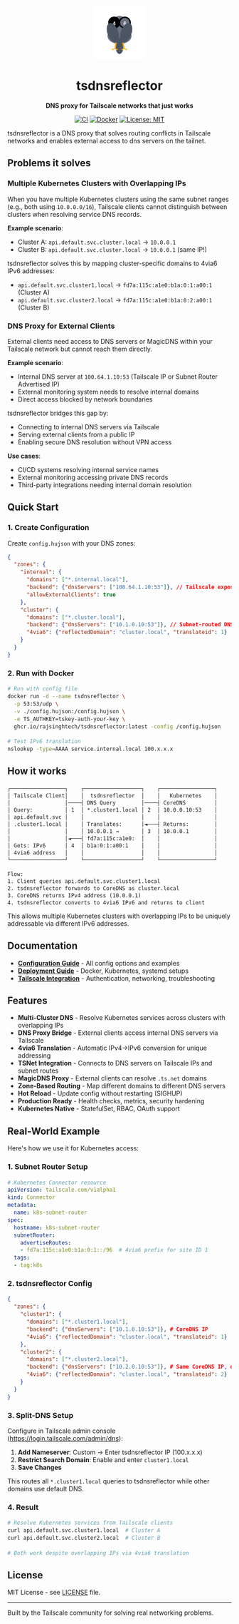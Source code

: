 <div align="center">
  <img src="assets/logo.svg" alt="tsdnsreflector" width="120" height="120">
  
  # tsdnsreflector

  **DNS proxy for Tailscale networks that just works**

  [![CI](https://github.com/rajsinghtech/tsdnsreflector/actions/workflows/ci.yml/badge.svg)](https://github.com/rajsinghtech/tsdnsreflector/actions/workflows/ci.yml)
  [![Docker](https://github.com/rajsinghtech/tsdnsreflector/actions/workflows/docker.yml/badge.svg)](https://github.com/rajsinghtech/tsdnsreflector/actions/workflows/docker.yml)
  [![License: MIT](https://img.shields.io/badge/License-MIT-yellow.svg)](https://opensource.org/licenses/MIT)
</div>

tsdnsreflector is a DNS proxy that solves routing conflicts in Tailscale networks and enables external access to dns servers on the tailnet.

## Problems it solves

### Multiple Kubernetes Clusters with Overlapping IPs
When you have multiple Kubernetes clusters using the same subnet ranges (e.g., both using `10.0.0.0/16`), Tailscale clients cannot distinguish between clusters when resolving service DNS records.

**Example scenario**:
- Cluster A: `api.default.svc.cluster.local` → `10.0.0.1`
- Cluster B: `api.default.svc.cluster.local` → `10.0.0.1` (same IP!)

tsdnsreflector solves this by mapping cluster-specific domains to 4via6 IPv6 addresses:
- `api.default.svc.cluster1.local` → `fd7a:115c:a1e0:b1a:0:1:a00:1` (Cluster A)
- `api.default.svc.cluster2.local` → `fd7a:115c:a1e0:b1a:0:2:a00:1` (Cluster B)

### DNS Proxy for External Clients
External clients need access to DNS servers or MagicDNS within your Tailscale network but cannot reach them directly.

**Example scenario**:
- Internal DNS server at `100.64.1.10:53` (Tailscale IP or Subnet Router Advertised IP)
- External monitoring system needs to resolve internal domains
- Direct access blocked by network boundaries

tsdnsreflector bridges this gap by:
- Connecting to internal DNS servers via Tailscale
- Serving external clients from a public IP
- Enabling secure DNS resolution without VPN access

**Use cases**:
- CI/CD systems resolving internal service names
- External monitoring accessing private DNS records  
- Third-party integrations needing internal domain resolution

## Quick Start

### 1. Create Configuration
Create `config.hujson` with your DNS zones:

```json
{
  "zones": {
    "internal": {
      "domains": ["*.internal.local"],
      "backend": {"dnsServers": ["100.64.1.10:53"]}, // Tailscale exposed DNS server
      "allowExternalClients": true
    },
    "cluster": {
      "domains": ["*.cluster.local"],
      "backend": {"dnsServers": ["10.1.0.10:53"]}, // Subnet-routed DNS
      "4via6": {"reflectedDomain": "cluster.local", "translateid": 1}
    }
  }
}
```

### 2. Run with Docker
```bash
# Run with config file
docker run -d --name tsdnsreflector \
  -p 53:53/udp \
  -v ./config.hujson:/config.hujson \
  -e TS_AUTHKEY=tskey-auth-your-key \
  ghcr.io/rajsinghtech/tsdnsreflector:latest -config /config.hujson

# Test IPv6 translation  
nslookup -type=AAAA service.internal.local 100.x.x.x
```

## How it works

```
┌─────────────────┐    ┌──────────────────┐    ┌─────────────────┐
│ Tailscale Client│    │  tsdnsreflector  │    │   Kubernetes    │
│                 │────┤ DNS Query        │────┤ CoreDNS         │
│ Query:          │ 1  │ *.cluster1.local │ 2  │ 10.0.0.10:53    │
│ api.default.svc │    │                  │    │                 │
│ .cluster1.local │    │ Translates:      │◄───┤ Returns:        │
│                 │    │ 10.0.0.1 →       │ 3  │ 10.0.0.1        │
│                 │◄───┤ fd7a:115c:a1e0:  │    │                 │
│ Gets: IPv6      │ 4  │ b1a:0:1:a00:1    │    │                 │
│ 4via6 address   │    │                  │    │                 │
└─────────────────┘    └──────────────────┘    └─────────────────┘

Flow:
1. Client queries api.default.svc.cluster1.local
2. tsdnsreflector forwards to CoreDNS as cluster.local  
3. CoreDNS returns IPv4 address (10.0.0.1)
4. tsdnsreflector converts to 4via6 IPv6 and returns to client
```

This allows multiple Kubernetes clusters with overlapping IPs to be uniquely addressable via different IPv6 addresses.

## Documentation

- **[Configuration Guide](docs/CONFIGURATION.md)** - All config options and examples
- **[Deployment Guide](docs/DEPLOYMENT.md)** - Docker, Kubernetes, systemd setups  
- **[Tailscale Integration](docs/TAILSCALE.md)** - Authentication, networking, troubleshooting

## Features

- **Multi-Cluster DNS** - Resolve Kubernetes services across clusters with overlapping IPs
- **DNS Proxy Bridge** - External clients access internal DNS servers via Tailscale
- **4via6 Translation** - Automatic IPv4→IPv6 conversion for unique addressing
- **TSNet Integration** - Connects to DNS servers on Tailscale IPs and subnet routes
- **MagicDNS Proxy** - External clients can resolve `.ts.net` domains  
- **Zone-Based Routing** - Map different domains to different DNS servers
- **Hot Reload** - Update config without restarting (SIGHUP)
- **Production Ready** - Health checks, metrics, security hardening
- **Kubernetes Native** - StatefulSet, RBAC, OAuth support

## Real-World Example

Here's how we use it for Kubernetes access:

### 1. Subnet Router Setup
```yaml
# Kubernetes Connector resource
apiVersion: tailscale.com/v1alpha1
kind: Connector
metadata:
  name: k8s-subnet-router
spec:
  hostname: k8s-subnet-router
  subnetRouter:
    advertiseRoutes:
    - fd7a:115c:a1e0:b1a:0:1::/96  # 4via6 prefix for site ID 1
  tags:
  - tag:k8s
```

### 2. tsdnsreflector Config
```json
{
  "zones": {
    "cluster1": {
      "domains": ["*.cluster1.local"], 
      "backend": {"dnsServers": ["10.1.0.10:53"]}, # CoreDNS IP
      "4via6": {"reflectedDomain": "cluster.local", "translateid": 1}
    },
    "cluster2": {
      "domains": ["*.cluster2.local"], 
      "backend": {"dnsServers": ["10.2.0.10:53"]}, # Same CoreDNS IP, different cluster
      "4via6": {"reflectedDomain": "cluster.local", "translateid": 2}
    }
  }
}
```

### 3. Split-DNS Setup
Configure in Tailscale admin console (https://login.tailscale.com/admin/dns):

1. **Add Nameserver**: Custom → Enter tsdnsreflector IP (100.x.x.x)
2. **Restrict Search Domain**: Enable and enter `cluster1.local`
3. **Save Changes**

This routes all `*.cluster1.local` queries to tsdnsreflector while other domains use default DNS.

### 4. Result
```bash
# Resolve Kubernetes services from Tailscale clients
curl api.default.svc.cluster1.local  # Cluster A 
curl api.default.svc.cluster2.local  # Cluster B

# Both work despite overlapping IPs via 4via6 translation
```

## License

MIT License - see [LICENSE](LICENSE) file.

---

Built by the Tailscale community for solving real networking problems.